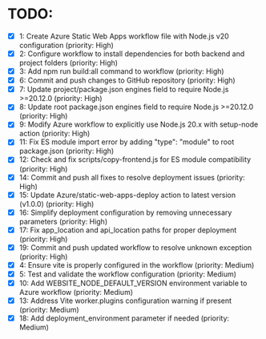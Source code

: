 # TODO:

- [x] 1: Create Azure Static Web Apps workflow file with Node.js v20 configuration (priority: High)
- [x] 2: Configure workflow to install dependencies for both backend and project folders (priority: High)
- [x] 3: Add npm run build:all command to workflow (priority: High)
- [x] 6: Commit and push changes to GitHub repository (priority: High)
- [x] 7: Update project/package.json engines field to require Node.js >=20.12.0 (priority: High)
- [x] 8: Update root package.json engines field to require Node.js >=20.12.0 (priority: High)
- [x] 9: Modify Azure workflow to explicitly use Node.js 20.x with setup-node action (priority: High)
- [x] 11: Fix ES module import error by adding "type": "module" to root package.json (priority: High)
- [x] 12: Check and fix scripts/copy-frontend.js for ES module compatibility (priority: High)
- [x] 14: Commit and push all fixes to resolve deployment issues (priority: High)
- [x] 15: Update Azure/static-web-apps-deploy action to latest version (v1.0.0) (priority: High)
- [x] 16: Simplify deployment configuration by removing unnecessary parameters (priority: High)
- [x] 17: Fix app_location and api_location paths for proper deployment (priority: High)
- [x] 19: Commit and push updated workflow to resolve unknown exception (priority: High)
- [x] 4: Ensure vite is properly configured in the workflow (priority: Medium)
- [x] 5: Test and validate the workflow configuration (priority: Medium)
- [x] 10: Add WEBSITE_NODE_DEFAULT_VERSION environment variable to Azure workflow (priority: Medium)
- [x] 13: Address Vite worker.plugins configuration warning if present (priority: Medium)
- [x] 18: Add deployment_environment parameter if needed (priority: Medium)
